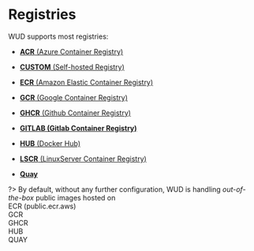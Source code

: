 # Registries

WUD supports most registries:

- [**ACR** (Azure Container Registry)](configuration/registries/acr/)

- [**CUSTOM** (Self-hosted Registry)](configuration/registries/custom/)

- [**ECR** (Amazon Elastic Container Registry)](configuration/registries/ecr/)

- [**GCR** (Google Container Registry)](configuration/registries/gcr/)

- [**GHCR** (Github Container Registry)](configuration/registries/ghcr/)

- [**GITLAB (Gitlab Container Registry)**](configuration/registries/gitlab/)

- [**HUB** (Docker Hub)](configuration/registries/hub/)

- [**LSCR** (LinuxServer Container Registry)](configuration/registries/lscr/)

- [**Quay**](configuration/registries/quay/)

?> By default, without any further configuration, WUD is handling _out-of-the-box_ public images hosted on \
ECR (public.ecr.aws) \
GCR \
GHCR \
HUB \
QUAY
